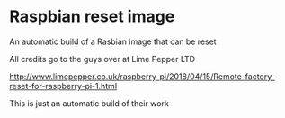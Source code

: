 # Raspbian reset image


An automatic build of a Rasbian image that can be reset

All credits go to the guys over at Lime Pepper LTD

http://www.limepepper.co.uk/raspberry-pi/2018/04/15/Remote-factory-reset-for-raspberry-pi-1.html



This is just an automatic build of their work

